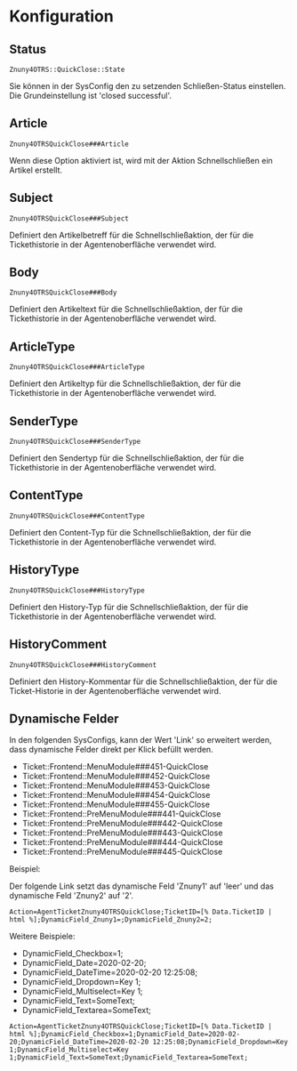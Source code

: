 # Konfiguration

## Status
`Znuny4OTRS::QuickClose::State`

Sie können in der SysConfig den zu setzenden Schließen-Status einstellen. Die Grundeinstellung ist 'closed successful'.

## Article
`Znuny4OTRSQuickClose###Article`

Wenn diese Option aktiviert ist, wird mit der Aktion Schnellschließen ein Artikel erstellt.

## Subject
`Znuny4OTRSQuickClose###Subject`

Definiert den Artikelbetreff für die Schnellschließaktion, der für die Tickethistorie in der Agentenoberfläche verwendet wird.

## Body
`Znuny4OTRSQuickClose###Body`

Definiert den Artikeltext für die Schnellschließaktion, der für die Tickethistorie in der Agentenoberfläche verwendet wird.

## ArticleType
`Znuny4OTRSQuickClose###ArticleType`

Definiert den Artikeltyp für die Schnellschließaktion, der für die Tickethistorie in der Agentenoberfläche verwendet wird.

## SenderType
`Znuny4OTRSQuickClose###SenderType`

Definiert den Sendertyp für die Schnellschließaktion, der für die Tickethistorie in der Agentenoberfläche verwendet wird.

## ContentType
`Znuny4OTRSQuickClose###ContentType`

Definiert den Content-Typ für die Schnellschließaktion, der für die Tickethistorie in der Agentenoberfläche verwendet wird.

## HistoryType
`Znuny4OTRSQuickClose###HistoryType`

Definiert den History-Typ für die Schnellschließaktion, der für die Tickethistorie in der Agentenoberfläche verwendet wird.

## HistoryComment
`Znuny4OTRSQuickClose###HistoryComment`

Definiert den History-Kommentar für die Schnellschließaktion, der für die Ticket-Historie in der Agentenoberfläche verwendet wird.

## Dynamische Felder

In den folgenden SysConfigs, kann der Wert 'Link' so erweitert werden, dass dynamische Felder direkt per Klick befüllt werden.

- Ticket::Frontend::MenuModule###451-QuickClose
- Ticket::Frontend::MenuModule###452-QuickClose
- Ticket::Frontend::MenuModule###453-QuickClose
- Ticket::Frontend::MenuModule###454-QuickClose
- Ticket::Frontend::MenuModule###455-QuickClose
- Ticket::Frontend::PreMenuModule###441-QuickClose
- Ticket::Frontend::PreMenuModule###442-QuickClose
- Ticket::Frontend::PreMenuModule###443-QuickClose
- Ticket::Frontend::PreMenuModule###444-QuickClose
- Ticket::Frontend::PreMenuModule###445-QuickClose

Beispiel:

Der folgende Link setzt das dynamische Feld 'Znuny1' auf 'leer' und das dynamische Feld 'Znuny2' auf '2'.

```
Action=AgentTicketZnuny4OTRSQuickClose;TicketID=[% Data.TicketID | html %];DynamicField_Znuny1=;DynamicField_Znuny2=2;
```

Weitere Beispiele:

- DynamicField_Checkbox=1;
- DynamicField_Date=2020-02-20;
- DynamicField_DateTime=2020-02-20 12:25:08;
- DynamicField_Dropdown=Key 1;
- DynamicField_Multiselect=Key 1;
- DynamicField_Text=SomeText;
- DynamicField_Textarea=SomeText;

```
Action=AgentTicketZnuny4OTRSQuickClose;TicketID=[% Data.TicketID | html %];DynamicField_Checkbox=1;DynamicField_Date=2020-02-20;DynamicField_DateTime=2020-02-20 12:25:08;DynamicField_Dropdown=Key 1;DynamicField_Multiselect=Key 1;DynamicField_Text=SomeText;DynamicField_Textarea=SomeText;
```
